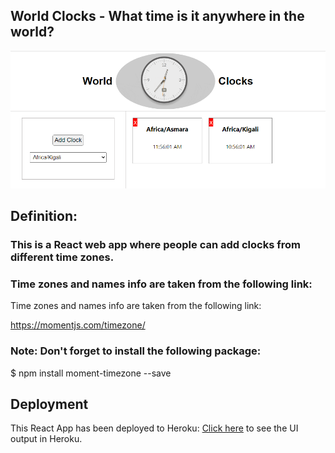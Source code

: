 ## World Clocks - What time is it anywhere in the world?

![Output](world-clocks.png)

## Definition:

### This is a React web app where people can add clocks from different time zones.

### Time zones and names info are taken from the following link:

Time zones and names info are taken from the following link:

https://momentjs.com/timezone/

### Note: Don't forget to install the following package:

$ npm install moment-timezone --save

## Deployment

This React App has been deployed to Heroku: [Click here](https://world-clocks-react-app.herokuapp.com/) to see the UI output in Heroku.
